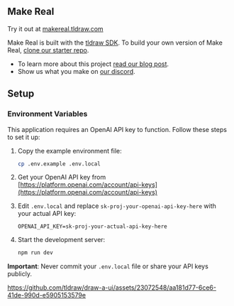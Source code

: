 ## Make Real

Try it out at [makereal.tldraw.com](https://makereal.tldraw.com/)

Make Real is built with the [tldraw SDK](https://tldraw.dev/?utm_source=github&utm_medium=readme&utm_campaign=make-real). To build your own version of Make Real, [clone our starter repo](https://github.com/tldraw/make-real-starter).

- To learn more about this project [read our blog post](https://tldraw.dev/blog/product/make-real-the-story-so-far/?utm_source=github&utm_medium=readme&utm_campaign=make-real).
- Show us what you make on [our discord](https://discord.tldraw.com/?utm_source=github&utm_medium=readme&utm_campaign=make-real).

## Setup

### Environment Variables

This application requires an OpenAI API key to function. Follow these steps to set it up:

1. Copy the example environment file:
   ```bash
   cp .env.example .env.local
   ```

2. Get your OpenAI API key from [https://platform.openai.com/account/api-keys](https://platform.openai.com/account/api-keys)

3. Edit `.env.local` and replace `sk-proj-your-openai-api-key-here` with your actual API key:
   ```
   OPENAI_API_KEY=sk-proj-your-actual-api-key-here
   ```

4. Start the development server:
   ```bash
   npm run dev
   ```

**Important**: Never commit your `.env.local` file or share your API keys publicly.

https://github.com/tldraw/draw-a-ui/assets/23072548/aa181d77-6ce6-41de-990d-e5905153579e
